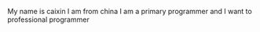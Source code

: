 My name  is  caixin 
I am from china 
I am a  primary  programmer  and  I want to professional programmer
